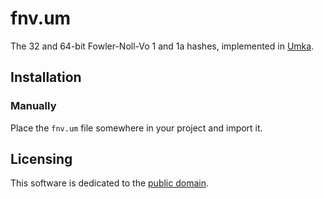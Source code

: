 # fnv.um

The 32 and 64-bit Fowler-Noll-Vo 1 and 1a hashes, implemented in [Umka](https://github.com/vtereshkov/umka-lang).

## Installation

### Manually

Place the `fnv.um` file somewhere in your project and import it.

## Licensing

This software is dedicated to the [public domain](./LICENSE).
